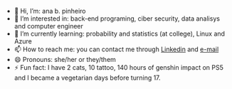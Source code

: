 - 👋 Hi, I’m: ana b. pinheiro
- 👀 I’m interested in: back-end programing, ciber security, data analisys and computer engineer
- 🌱 I’m currently learning: probability and statistics (at college), Linux and Azure
- 📫 How to reach me: you can contact me through [Linkedin]([url](https://www.linkedin.com/in/cs-anabspinheiro/)) and [e-mail](abeatrizsp@gmail.com) 
- 😄 Pronouns: she/her or they/them
- ⚡ Fun fact: I have 2 cats, 10 tattoo, 140 hours of genshin impact on PS5 and I became a vegetarian days before turning 17. 

<!---
anabspinheiro/anabspinheiro is a ✨ special ✨ repository because its `README.md` (this file) appears on your GitHub profile.
You can click the Preview link to take a look at your changes.
--->
